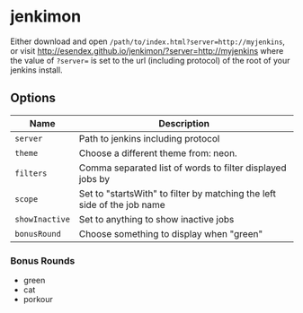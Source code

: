 # jenkimon

Either download and open `/path/to/index.html?server=http://myjenkins`, or visit
<http://esendex.github.io/jenkimon/?server=http://myjenkins> where the value of
`?server=` is set to the url (including protocol) of the root of your jenkins
install.

## Options

Name           | Description
---------------|------------------------------------------------------------------------
`server`       | Path to jenkins including protocol
`theme`        | Choose a different theme from: neon.
`filters`      | Comma separated list of words to filter displayed jobs by
`scope`        | Set to "startsWith" to filter by matching the left side of the job name
`showInactive` | Set to anything to show inactive jobs
`bonusRound`   | Choose something to display when "green"

### Bonus Rounds

- green
- cat
- porkour
